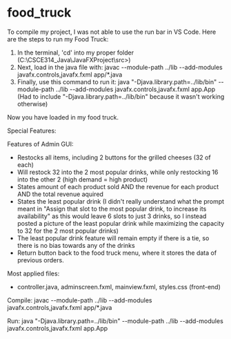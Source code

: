 # food_truck

To compile my project, I was not able to use the run bar in VS Code. Here are the steps to run my Food Truck:

1. In the terminal, 'cd' into my proper folder (C:\CSCE314_Java\JavaFXProject\src>)
2. Next, load in the java file with: javac --module-path ../lib --add-modules javafx.controls,javafx.fxml app/*.java
3. Finally, use this command to run it: java "-Djava.library.path=../lib/bin" --module-path ../lib --add-modules javafx.controls,javafx.fxml app.App
(Had to include "-Djava.library.path=../lib/bin" because it wasn't working otherwise)

Now you have loaded in my food truck.

Special Features:

Features of Admin GUI:
- Restocks all items, including 2 buttons for the grilled cheeses (32 of each)
- Will restock 32 into the 2 most popular drinks, while only restocking 16 into the other 2 (high demand = high product)
- States amount of each product sold AND the revenue for each product AND the total revenue aquired
- States the least popular drink (I didn't really understand what the prompt meant in "Assign that slot to the most popular drink, to increase its
availability" as this would leave 6 slots to just 3 drinks, so I instead posted a picture of the least popular drink while maximizing the capacity to
32 for the 2 most popular drinks) 
- The least popular drink feature will remain empty if there is a tie, so there is no bias towards any of the drinks
- Return button back to the food truck menu, where it stores the data of previous orders.

Most applied files:
- controller.java, adminscreen.fxml, mainview.fxml, styles.css (front-end)


Compile:
javac --module-path ../lib --add-modules javafx.controls,javafx.fxml app/*.java

Run:
java "-Djava.library.path=../lib/bin" --module-path ../lib --add-modules javafx.controls,javafx.fxml app.App
